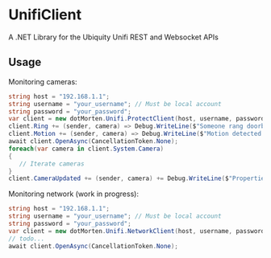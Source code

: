 # UnifiClient
A .NET Library for the Ubiquity Unifi REST and Websocket APIs


## Usage
Monitoring cameras:

```cs
string host = "192.168.1.1";
string username = "your_username"; // Must be local account
string password = "your_password";
var client = new dotMorten.Unifi.ProtectClient(host, username, password, ignoreSslErrors: true);
client.Ring += (sender, camera) => Debug.WriteLine($"Someone rang doorbell {camera.Name}");
client.Motion += (sender, camera) => Debug.WriteLine($"Motion detected on {camera.Name}");
await client.OpenAsync(CancellationToken.None);
foreach(var camera in client.System.Camera)
{ 
   // Iterate cameras
}
client.CameraUpdated += (sender, camera) += Debug.WriteLine($"Properties on {camera.Name} changed");
```

Monitoring network (work in progress):

```cs
string host = "192.168.1.1";
string username = "your_username"; // Must be local account
string password = "your_password";
var client = new dotMorten.Unifi.NetworkClient(host, username, password, ignoreSslErrors: true);
// todo...
await client.OpenAsync(CancellationToken.None);
```
